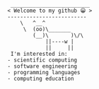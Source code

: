 

     _________________________
    < Welcome to my github 😀 >
    -------------------------
        \   ^__^
         \  (oo)\_______
            (__)\       )\/\
                ||----w |
                ||     ||
     I'm interested in:
    - scientific computing
    - software engineering
    - programming languages
    - computing education                       
